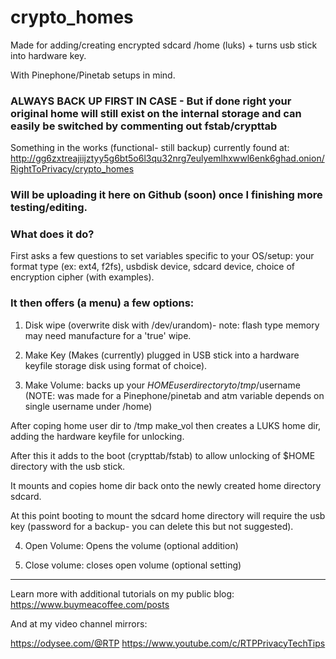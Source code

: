 # crypto_homes
Made for adding/creating encrypted sdcard /home (luks) + turns usb stick into hardware key.

With Pinephone/Pinetab setups in mind.

### ALWAYS BACK UP FIRST IN CASE - But if done right your original home will still exist on the internal storage and can easily be switched by commenting out fstab/crypttab

Something in the works (functional- still backup) currently found at: http://gg6zxtreajiijztyy5g6bt5o6l3qu32nrg7eulyemlhxwwl6enk6ghad.onion/RightToPrivacy/crypto_homes

### Will be uploading it here on Github (soon) once I finishing more testing/editing.

### What does it do?

First asks a few questions to set variables specific to your OS/setup: your format type (ex: ext4, f2fs), usbdisk device, sdcard device, choice of encryption cipher (with examples). 

### It then offers (a menu) a few options:

1) Disk wipe (overwrite disk with /dev/urandom)- note: flash type memory may need manufacture for a 'true' wipe.

2) Make Key (Makes (currently) plugged in USB stick into a hardware keyfile storage disk using format of choice).

3) Make Volume: backs up your $HOME user directory to /tmp/$username (NOTE: was made for a Pinephone/pinetab and atm variable depends on single username under /home)

 After coping home user dir to /tmp make_vol then creates a LUKS home dir, adding the hardware keyfile for unlocking.
 
 After this it adds to the boot (crypttab/fstab) to allow unlocking of $HOME directory with the usb stick.
 
 It mounts and copies home dir back onto the newly created home directory sdcard.
 
 At this point booting to mount the sdcard home directory will require the usb key (password for a backup- you can delete this but not suggested).
 
 4) Open Volume: Opens the volume (optional addition)
 
 5) Close volume: closes open volume (optional setting)

-----------------------------

Learn more with additional tutorials on my public blog: https://www.buymeacoffee.com/posts

And at my video channel mirrors:

https://odysee.com/@RTP
https://www.youtube.com/c/RTPPrivacyTechTips

